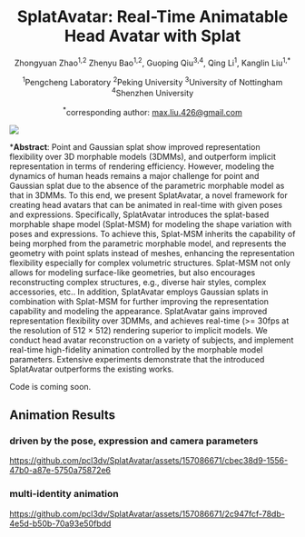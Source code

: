 <div align="center">

# <b>SplatAvatar</b>: Real-Time Animatable Head Avatar with Splat
Zhongyuan Zhao<sup>1,2</sup> Zhenyu Bao<sup>1,2</sup>, Guoping Qiu<sup>3,4</sup>, Qing Li<sup>1</sup>, Kanglin Liu<sup>1,*</sup>

<sup>1</sup>Pengcheng Laboratory    <sup>2</sup>Peking University    <sup>3</sup>University of Nottingham    <sup>4</sup>Shenzhen University

<sup>*</sup>corresponding author: max.liu.426@gmail.com

</div>

<img src="https://github.com/pcl3dv/SplatAvatar/blob/main/images/fig1.jpg">

***Abstract**: Point and Gaussian splat show improved representation flexibility over 3D morphable models (3DMMs), and outperform implicit representation in terms of rendering efficiency.
	However, modeling the dynamics of human heads remains a major challenge for point and Gaussian splat due to the absence of the parametric morphable model as that in 3DMMs.
	To this end, we present SplatAvatar, a novel framework for creating head avatars that can be animated in real-time with given poses and expressions.
	Specifically, SplatAvatar  introduces the splat-based morphable shape model (Splat-MSM) for modeling the shape variation with poses and expressions. 
	To achieve this, Splat-MSM inherits the capability of being morphed from the parametric morphable model, and represents the geometry with point splats instead of meshes, enhancing the representation flexibility especially for complex volumetric structures. 
	Splat-MSM not only allows for modeling surface-like geometries, but also encourages reconstructing complex structures, e.g., diverse hair styles, complex accessories, etc..
	In addition, SplatAvatar employs Gaussian splats in combination with Splat-MSM for further improving the representation capability and modeling the appearance. 
	SplatAvatar gains improved representation flexibility over 3DMMs, and achieves real-time (>= 30fps at the resolution of 512 $\times$ 512) rendering superior to implicit models.
	We conduct head avatar reconstruction on a variety of subjects, and implement real-time high-fidelity animation controlled by the morphable model parameters.
	Extensive experiments demonstrate that the introduced SplatAvatar outperforms the existing works.

Code is coming soon.

## Animation Results
### driven by the pose, expression and camera parameters

https://github.com/pcl3dv/SplatAvatar/assets/157086671/cbec38d9-1556-47b0-a87e-5750a75872e6

### multi-identity animation



https://github.com/pcl3dv/SplatAvatar/assets/157086671/2c947fcf-78db-4e5d-b50b-70a93e50fbdd



